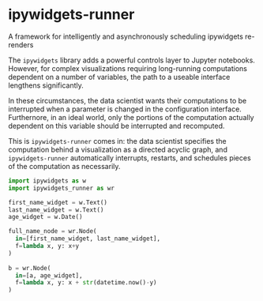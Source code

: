 # ipywidgets-runner
A framework for intelligently and asynchronously scheduling ipywidgets re-renders

The `ipywidgets` library adds a powerful controls layer to Jupyter notebooks.
However, for complex visualizations requiring long-running computations dependent on a number of variables, the path to a useable interface lengthens significantly.

In these circumstances, the data scientist wants their computations to be interrupted when a parameter is changed in the configuration interface.
Furthernore, in an ideal world, only the portions of the computation actually dependent on this variable should be interrupted and recomputed.

This is `ipywidgets-runner` comes in: the data scientist specifies the computation behind a visualization as a directed acyclic graph, and `ipywidgets-runner` automatically interrupts, restarts, and schedules pieces of the computation as necessarily.

```python
import ipywidgets as w
import ipywidgets_runner as wr

first_name_widget = w.Text()
last_name_widget = w.Text()
age_widget = w.Date()

full_name_node = wr.Node(
  in=[first_name_widget, last_name_widget],
  f=lambda x, y: x+y
)
  
b = wr.Node(
  in=[a, age_widget],
  f=lambda x, y: x + str(datetime.now()-y)
)
```
